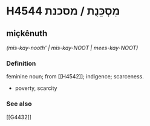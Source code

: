 # H4544 מִסְכֵּנֻת / מסכנת

## miçkênuth

_(mis-kay-nooth' | mis-kay-NOOT | mees-kay-NOOT)_

### Definition

feminine noun; from [[H4542]]; indigence; scarceness.

- poverty, scarcity
### See also

[[G4432]]

